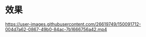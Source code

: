 # 效果


https://user-images.githubusercontent.com/26619749/150091712-004d7a62-0867-49b0-84ac-7b1666756a42.mp4


